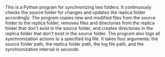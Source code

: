 This is a Python program for synchronizing two folders. 
It continuously checks the source folder for changes and updates the replica folder accordingly. 
The program copies new and modified files from the source folder to the replica folder, removes files and directories from the replica folder that don't exist in the source folder, and creates directories in the replica folder that don't exist in the source folder. 
The program also logs all synchronization actions to a specified log file. It takes four arguments: the source folder path, the replica folder path, the log file path, and the synchronization interval in seconds.
